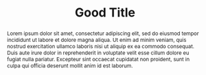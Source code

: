 ---
keywords: ['example']
authors: ['zzossig']
publication: "abc"
abstract: "Lorem ipsum dolor sit amet, consectetur adipiscing elit, sed do eiusmod tempor incididunt ut labore et dolore magna aliqua. Ut enim ad minim veniam, quis nostrud exercitation ullamco laboris nisi ut aliquip ex ea commodo consequat. Duis aute irure dolor in reprehenderit in voluptate velit esse cillum dolore eu fugiat nulla pariatur. Excepteur sint occaecat cupidatat non proident, sunt in culpa qui officia deserunt mollit anim id est laborum."
links:
 - name: url
   link: https://google.com
copyright: "Copyright (c) 2018 zzossig"
title: "Good Title"
ENTRYTYPE: "article"
enableToc: False
enableWhoami: True
pinned: false
publishDate: "2018-06-01"
---
